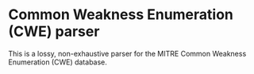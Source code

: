 # Common Weakness Enumeration (CWE) parser

This is a lossy, non-exhaustive parser for the MITRE Common Weakness Enumeration (CWE) database.
